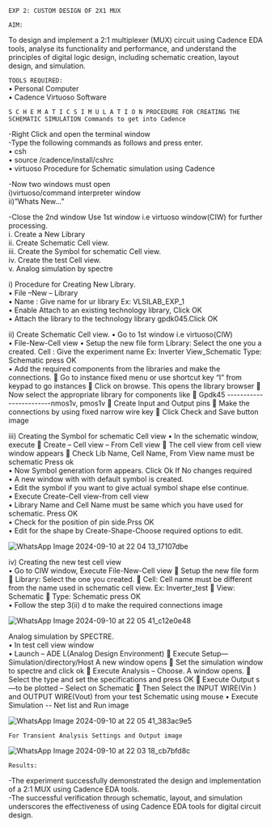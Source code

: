 `EXP 2: CUSTOM DESIGN OF 2X1 MUX`

`AIM:` 

To design and implement a 2:1 multiplexer (MUX) circuit using Cadence EDA tools, analyse its functionality and performance, and understand the principles of digital logic design, including schematic creation, layout design, and simulation. 

`TOOLS REQUIRED:`<br>
• Personal Computer <br>
• Cadence Virtuoso Software<br>

`S C H E M A T I C S I M U L A T I O N PROCEDURE FOR CREATING THE SCHEMATIC SIMULATION Commands to get into Cadence`

-Right Click and open the terminal window <br>
-Type the following commands as follows and press enter. <br>
• csh <br>
• source /cadence/install/cshrc <br>
• virtuoso Procedure for Schematic simulation using Cadence <br>

-Now two windows must open <br>
i)virtuoso/command interpreter window <br>
ii)”Whats New…” <br>

-Close the 2nd window
Use 1st window i.e virtuoso window(CIW) for further processing.<br>
i. Create a New Library <br>
ii. Create Schematic Cell view.<br>
iii. Create the Symbol for schematic Cell view.<br>
iv. Create the test Cell view. <br>
v. Analog simulation by spectre<br>

i) Procedure for Creating New Library. <br>
• File –New – Library <br>
• Name : Give name for ur library Ex: VLSILAB_EXP_1<br>
• Enable Attach to an existing technology library, Click OK <br>
• Attach the library to the technology library gpdk045.Click OK <br>

ii) Create Schematic Cell view. 
• Go to 1st window i.e virtuoso(CIW) <br>
• File-New-Cell view • Setup the new file form Library: Select the one you a created. Cell : Give the experiment name Ex: Inverter View_Schematic Type: Schematic press OK <br>
• Add the required components from the libraries and make the connections.  Go to instance fixed menu or use shortcut key “I” from keypad to go instances  Click on browse. This opens the library browser  Now select the appropriate library for components like  Gpdk45 ------------------------nmos1v, pmos1v  Create Input and Output pins  Make the connections by using fixed narrow wire key  Click Check and Save button image

iii) Creating the Symbol for schematic Cell view 
• In the schematic window, execute  Create – Cell view – From Cell view  The cell view from cell view window appears  Check Lib Name, Cell Name, From View name must be schematic Press ok <br>
• Now Symbol generation form appears. Click Ok If No changes required <br>
• A new window with with default symbol is created.<br>
• Edit the symbol if you want to give actual symbol shape else continue. <br>
• Execute Create-Cell view-from cell view <br>
• Library Name and Cell Name must be same which you have used for schematic. Press OK <br>
• Check for the position of pin side.Prss OK<br> 
• Edit for the shape by Create-Shape-Choose required options to edit.<br>

![WhatsApp Image 2024-09-10 at 22 04 13_17107dbe](https://github.com/user-attachments/assets/6b0d1f24-0856-4045-a2a9-948747dfa4bc)

iv) Creating the new test cell view<br>
• Go to CIW window, Execute File-New-Cell view  Setup the new file form  Library: Select the one you created.  Cell: Cell name must be different from the name used in schematic cell view. Ex: Inverter_test  View: Schematic  Type: Schematic press OK <br>
• Follow the step 3(ii) d to make the required connections image

![WhatsApp Image 2024-09-10 at 22 05 41_c12e0e48](https://github.com/user-attachments/assets/e2a0c769-f17a-458f-be26-d96f0e1bac8d)


Analog simulation by SPECTRE. <br>
• In test cell view window <br>
• Launch – ADE L(Analog Design Environment)  Execute Setup—Simulation/directory/Host A new window opens  Set the simulation window to spectre and click ok  Execute Analysis – Choose. A window opens.  Select the type and set the specifications and press OK  Execute Output s—to be plotted – Select on Schematic  Then Select the INPUT WIRE(Vin ) and OUTPUT WIRE(Vout) from your test Schematic using mouse
• Execute Simulation -- Net list and Run image

![WhatsApp Image 2024-09-10 at 22 05 41_383ac9e5](https://github.com/user-attachments/assets/9bd0ce08-96a5-49df-83f1-f2debec1f6fc)


`For Transient Analysis Settings and Output image`


![WhatsApp Image 2024-09-10 at 22 03 18_cb7bfd8c](https://github.com/user-attachments/assets/30bf1863-8742-444c-9578-a75a4b2acf03)


`Results:`

-The experiment successfully demonstrated the design and implementation of a 2:1 MUX using Cadence EDA tools.<br>
-The successful verification through schematic, layout, and simulation underscores the effectiveness of using Cadence EDA tools for digital circuit design.<br>
